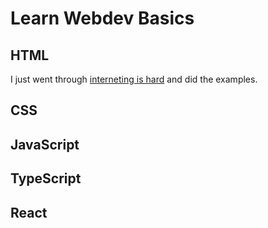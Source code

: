 # Learn Webdev Basics

## HTML

I just went through [interneting is hard](https://internetingishard.netlify.app/html-and-css/) and did the examples. 

## CSS

## JavaScript

## TypeScript

## React
